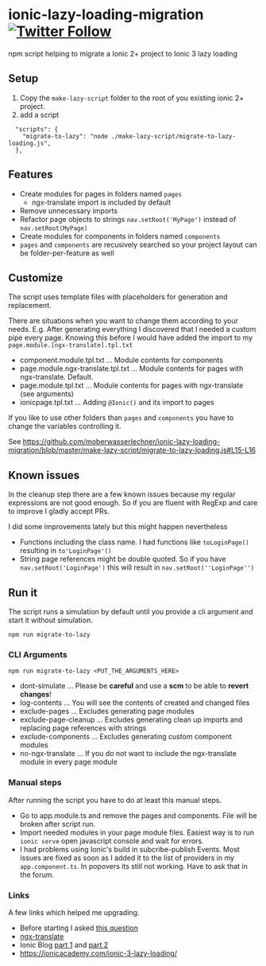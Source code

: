 # ionic-lazy-loading-migration [![Twitter Follow](https://img.shields.io/twitter/follow/michaelowl_web.svg?style=social&label=Follow&style=flat-square)](https://twitter.com/michaelowl_web)

npm script helping to migrate a Ionic 2+ project to Ionic 3 lazy loading

## Setup

1. Copy the `make-lazy-script` folder to the root of you existing ionic 2+ project.
2. add a script
```
  "scripts": {
    "migrate-to-lazy": "node ./make-lazy-script/migrate-to-lazy-loading.js",
  },
```

## Features

* Create modules for pages in folders named `pages`
  * ngx-translate import is included by default
* Remove unnecessary imports
* Refactor page objects to strings
`nav.setRoot('MyPage')` instead of `nav.setRoot(MyPage)` 
* Create modules for components in folders named `components`
* `pages` and `components` are recusively searched so your project layout can be folder-per-feature as well

## Customize

The script uses template files with placeholders for generation and replacement. 

There are situations when you want to change them according to your needs. E.g. After generating everything I discovered that I needed a custom pipe every page. 
Knowing this before I would have added the import to my `page.module.[ngx-translate].tpl.txt`
  
* component.module.tpl.txt ... Module contents for components
* page.module.ngx-translate.tpl.txt ... Module contents for pages with ngx-translate. Default.
* page.module.tpl.txt ... Module contents for pages with ngx-translate (see arguments)
* ionicpage.tpl.txt ... Adding `@Ionic()` and its import to pages

If you like to use other folders than `pages` and `components` you have to change the variables controlling it.

See https://github.com/moberwasserlechner/ionic-lazy-loading-migration/blob/master/make-lazy-script/migrate-to-lazy-loading.js#L15-L16

## Known issues

In the cleanup step there are a few known issues because my regular expressions are not good enough. So if you are fluent with RegExp and care to improve I gladly accept PRs.

I did some improvements lately but this might happen nevertheless
* Functions including the class name. I had functions like `toLoginPage()` resulting in `to'LoginPage'()`
* String page references might be double quoted. So if you have `nav.setRoot('LoginPage')` this will result in `nav.setRoot(''LoginPage'')`

## Run it

The script runs a simulation by default until you provide a cli argument and start it without simulation.

```
npm run migrate-to-lazy
```


### CLI Arguments

```
npm run migrate-to-lazy <PUT_THE_ARGUMENTS_HERE>
```

* dont-simulate ... Please be **careful** and use a **scm** to be able to **revert changes**!
* log-contents ... You will see the contents of created and changed files
* exclude-pages ... Excludes generating page modules
* exclude-page-cleanup ... Excludes generating clean up imports and replacing page references with strings
* exclude-components ... Excludes generating custom component modules
* no-ngx-translate ... If you do not want to include the ngx-translate module in every page module

### Manual steps

After running the script you have to do at least this manual steps.

* Go to app.module.ts and remove the pages and components. File will be broken after script run.
* Import needed modules in your page module files. 
Easiest way is to run `ionic serve` open javascript console and wait for errors.
* I had problems using Ionic's build in subcribe-publish Events. Most issues are fixed as soon as I added it to the list of providers in my `app.component.ts`. 
In popovers its still not working. Have to ask that in the forum.

### Links

A few links which helped me upgrading.

* Before starting I asked [this question](https://forum.ionicframework.com/t/start-an-app-with-lazy-loading/96780)
* [ngx-translate](https://forum.ionicframework.com/t/ngx-translate-and-ionic-3/87005/24)
* Ionic Blog [part 1](http://blog.ionic.io/ionic-and-lazy-loading-pt-1/) and [part 2](http://blog.ionic.io/ionic-and-lazy-loading-pt-2/)
* https://ionicacademy.com/ionic-3-lazy-loading/
